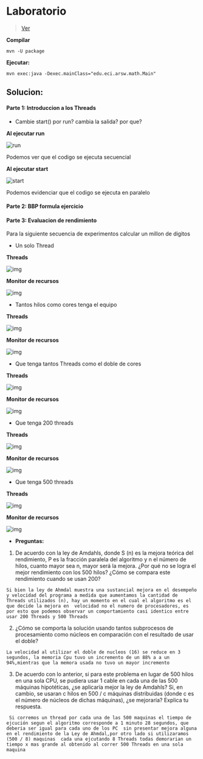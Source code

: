 # Laboratorio

> [Ver](https://eci.gitbook.io/workshops/parallelism-and-concurrency/bbp-formula)

**Compilar**

~~~
mvn -U package
~~~

**Ejecutar:**

~~~
mvn exec:java -Dexec.mainClass="edu.eci.arsw.math.Main"
~~~

## Solucion:

#### Parte 1: Introduccion a los Threads
- Cambie start() por run? cambia la salida? por que?
 
 **Al ejecutar run**
 
 ![run](img/run.jpg)
 
 Podemos ver que el codigo se ejecuta secuencial
 
 **Al ejecutar start**
 
 ![start](img/start.jpg)
 
 Podemos evidenciar que el codigo se ejecuta en paralelo

#### Parte 2: BBP formula ejercicio 
 
 
#### Parte 3: Evaluacion de rendimiento

   Para la siguiente secuencia de experimentos calcular un millon de digitos 

- Un solo Thread

 **Threads**
 
 ![img](img/hilos1.PNG)
 
 
 **Monitor de recursos**
 
 
 ![img](img/recursos1.PNG)
 
- Tantos hilos como cores tenga el equipo
 
 **Threads**
 
 ![img](img/threads_cores.PNG)
 
 **Monitor de recursos**
 
 ![img](img/recursos_cores.PNG)
 
 - Que tenga tantos Threads como el doble de cores
 
 **Threads**
 
 ![img](img/double_threads.PNG)
 
 **Monitor de recursos**
 
  ![img](img/double_recursos.PNG)
  
  - Que tenga 200 threads
  
  **Threads**
  
  ![img](img/200threads.PNG)
  
  **Monitor de recursos**
  
  ![img](img/200threadsProcesos.PNG)
  
  - Que tenga 500 threads
  
 **Threads**
 
 ![img](img/500Threads.PNG)
 
 **Monitor de recursos**
 
 ![img](img/500Monitor.PNG)
 
 - **Preguntas:**
  1. De acuerdo con la ley de Amdahls, donde S (n) es la mejora teórica del rendimiento, P es la fracción paralela del algoritmo y n el número de hilos, cuanto mayor sea n, mayor será la mejora. ¿Por qué no se logra el mejor rendimiento con los 500 hilos? ¿Cómo se compara este rendimiento cuando se usan 200?
  
  ``` Si bien la ley de Ahmdal muestra una sustancial mejora en el desempeño y velocidad del programa a medida que aumentamos la cantidad de Threads utilizados (n), hay un momento en el cual el algoritmo es el que decide la mejora en  velocidad no el numero de procesadores, es por esto que podemos observar un comportamiento casi identico entre usar 200 Threads y 500 Threads ```
  
  2. ¿Cómo se comporta la solución usando tantos subprocesos de procesamiento como núcleos en comparación con el resultado de usar el doble?
  
  ```La velocidad al utilizar el doble de nucleos (16) se reduce en 3 segundos, la memoria Cpu tuvo un incremento de un 88% a a un 94%,mientras que la memora usada no tuvo un mayor incremento```
  
  3. De acuerdo con lo anterior, si para este problema en lugar de 500 hilos en una sola CPU, se pudiera usar 1 cable en cada una de las 500 máquinas hipotéticas, ¿se aplicaría mejor la ley de Amdahls? Si, en cambio, se usaran c hilos en  500 / c  máquinas distribuidas  (donde c es el número de núcleos de dichas máquinas), ¿se mejoraría? Explica tu respuesta.
  
  ``` Si corremos un thread por cada una de las 500 maquinas el tiempo de ejcución segun el algoritmo corresponde a 1 minuto 28 segundos, que deberia ser igual para cada uno de los PC  sin presentar mejora alguna en el rendimiento de la Ley de Ahmdal,por otro lado si utilizaramos (500 / 8) maquinas  cada una ejcutando 8 Threads todas demorarian un tiempo x mas grande al obtenido al correr 500 Threads en una sola maquina```


